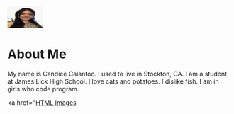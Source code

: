 <html>
<body background="">
<head>
<title>Journey Through Coding</title>
</head>
<body>

<img src="File_000.jpeg" style="width:80px;height:50px;">

<h1>About Me</h1>

<p>My name is Candice Calantoc. I used to live in Stockton, CA. I am a student at James Lick High School. I love cats and potatoes. I dislike fish. I am in girls who code program.</p>



<a href="<a href="https://github.com/ccalantoc/portfolio/blob/master/File_000.jpeg">HTML Images</a>

